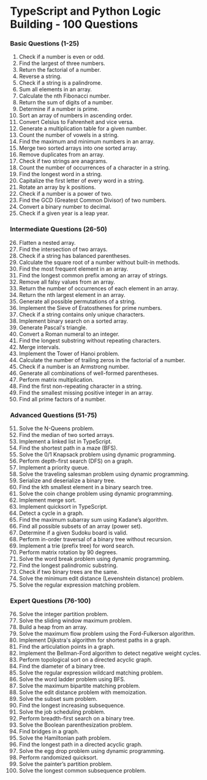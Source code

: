 # TypeScript and Python Logic Building - 100 Questions

### Basic Questions (1-25)

1. Check if a number is even or odd.
2. Find the largest of three numbers.
3. Return the factorial of a number.
4. Reverse a string.
5. Check if a string is a palindrome.
6. Sum all elements in an array.
7. Calculate the nth Fibonacci number.
8. Return the sum of digits of a number.
9. Determine if a number is prime.
10. Sort an array of numbers in ascending order.
11. Convert Celsius to Fahrenheit and vice versa.
12. Generate a multiplication table for a given number.
13. Count the number of vowels in a string.
14. Find the maximum and minimum numbers in an array.
15. Merge two sorted arrays into one sorted array.
16. Remove duplicates from an array.
17. Check if two strings are anagrams.
18. Count the number of occurrences of a character in a string.
19. Find the longest word in a string.
20. Capitalize the first letter of every word in a string.
21. Rotate an array by k positions.
22. Check if a number is a power of two.
23. Find the GCD (Greatest Common Divisor) of two numbers.
24. Convert a binary number to decimal.
25. Check if a given year is a leap year.

### Intermediate Questions (26-50)

26. Flatten a nested array.
27. Find the intersection of two arrays.
28. Check if a string has balanced parentheses.
29. Calculate the square root of a number without built-in methods.
30. Find the most frequent element in an array.
31. Find the longest common prefix among an array of strings.
32. Remove all falsy values from an array.
33. Return the number of occurrences of each element in an array.
34. Return the nth largest element in an array.
35. Generate all possible permutations of a string.
36. Implement the Sieve of Eratosthenes for prime numbers.
37. Check if a string contains only unique characters.
38. Implement binary search on a sorted array.
39. Generate Pascal's triangle.
40. Convert a Roman numeral to an integer.
41. Find the longest substring without repeating characters.
42. Merge intervals.
43. Implement the Tower of Hanoi problem.
44. Calculate the number of trailing zeros in the factorial of a number.
45. Check if a number is an Armstrong number.
46. Generate all combinations of well-formed parentheses.
47. Perform matrix multiplication.
48. Find the first non-repeating character in a string.
49. Find the smallest missing positive integer in an array.
50. Find all prime factors of a number.

### Advanced Questions (51-75)

51. Solve the N-Queens problem.
52. Find the median of two sorted arrays.
53. Implement a linked list in TypeScript.
54. Find the shortest path in a maze (BFS).
55. Solve the 0/1 Knapsack problem using dynamic programming.
56. Perform depth-first search (DFS) on a graph.
57. Implement a priority queue.
58. Solve the traveling salesman problem using dynamic programming.
59. Serialize and deserialize a binary tree.
60. Find the kth smallest element in a binary search tree.
61. Solve the coin change problem using dynamic programming.
62. Implement merge sort.
63. Implement quicksort in TypeScript.
64. Detect a cycle in a graph.
65. Find the maximum subarray sum using Kadane’s algorithm.
66. Find all possible subsets of an array (power set).
67. Determine if a given Sudoku board is valid.
68. Perform in-order traversal of a binary tree without recursion.
69. Implement a trie (prefix tree) for word search.
70. Perform matrix rotation by 90 degrees.
71. Solve the word break problem using dynamic programming.
72. Find the longest palindromic substring.
73. Check if two binary trees are the same.
74. Solve the minimum edit distance (Levenshtein distance) problem.
75. Solve the regular expression matching problem.

### Expert Questions (76-100)

76. Solve the integer partition problem.
77. Solve the sliding window maximum problem.
78. Build a heap from an array.
79. Solve the maximum flow problem using the Ford-Fulkerson algorithm.
80. Implement Dijkstra's algorithm for shortest paths in a graph.
81. Find the articulation points in a graph.
82. Implement the Bellman-Ford algorithm to detect negative weight cycles.
83. Perform topological sort on a directed acyclic graph.
84. Find the diameter of a binary tree.
85. Solve the regular expression wildcard matching problem.
86. Solve the word ladder problem using BFS.
87. Solve the maximum bipartite matching problem.
88. Solve the edit distance problem with memoization.
89. Solve the subset sum problem.
90. Find the longest increasing subsequence.
91. Solve the job scheduling problem.
92. Perform breadth-first search on a binary tree.
93. Solve the Boolean parenthesization problem.
94. Find bridges in a graph.
95. Solve the Hamiltonian path problem.
96. Find the longest path in a directed acyclic graph.
97. Solve the egg drop problem using dynamic programming.
98. Perform randomized quicksort.
99. Solve the painter’s partition problem.
100.  Solve the longest common subsequence problem.
